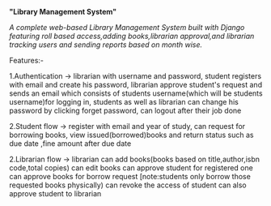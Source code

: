 **"Library Management System"**

*A complete web-based Library Management System built with Django featuring roll based access,adding books,librarian approval,and librarian tracking users and sending reports based on month wise.*

Features:-

1.Authentication ->     librarian with username and password,
                        student registers with email and create his password,
                        librarian approve student's request and sends an email which consists of students username(which will be students username)for logging in,
                        students as well as librarian can change his password by clicking forget password,
                        can logout after their job done

2.Student flow ->       register with email and year of study,
                        can request for borrowing books,
                        view issued(borrowed)books and return status such as due date ,fine amount after due date 
                        
2.Librarian flow ->     librarian can add books(books based on title,author,isbn code,total copies)
                        can edit books
                        can approve student for registered one
                        can approve books for borrow request [note:students only borrow those requested books physically)
                        can revoke the access of student
                        can also approve student to librarian 

        
                          
